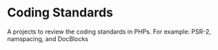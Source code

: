 # Coding Standards

A projects to review the coding standards in PHPs. For example: PSR-2, namspacing, and DocBlocks

